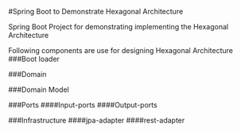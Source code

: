 #Spring Boot to Demonstrate Hexagonal Architecture 

Spring Boot Project for demonstrating implementing the Hexagonal Architecture

Following components are use for designing Hexagonal Architecture
###Boot loader

###Domain

###Domain Model

###Ports
####Input-ports
####Output-ports

###Infrastructure
####jpa-adapter
####rest-adapter
